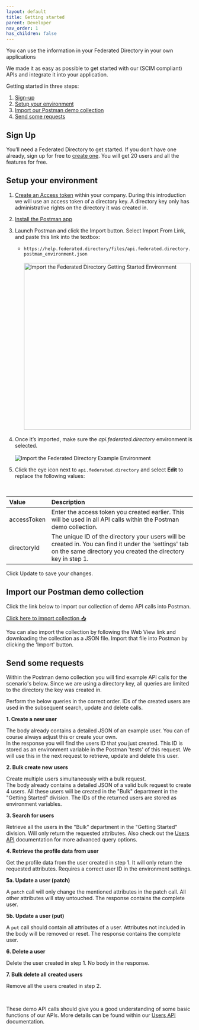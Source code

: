 ```yaml
---
layout: default
title: Getting started
parent: Developer
nav_order: 1
has_children: false
---
```


You can use the information in your Federated Directory in your own applications

We made it as easy as possible to get started with our (SCIM compliant) APIs and integrate it into your application.

Getting started in three steps:

1. [Sign-up](#sign-up)
2. [Setup your environment](#setup-your-environment)
3. [Import our Postman demo collection](#import-our-postman-demo-collection)
4. [Send some requests](#send-some-requests)

## Sign Up

You’ll need a Federated Directory to get started. If you don’t have one already, sign up for free to [create one](/getting-started#f1). You will get 20 users and all the features for free.

## Setup your environment

1. [Create an Access token](/developer/obtaining-a-token) within your company. During this introduction we will use an access token of a directory key. A directory key only has administrative rights on the directory it was created in.

2. [Install the Postman app](https://www.getpostman.com/apps)

3. Launch Postman and click the Import button. Select Import From Link, and paste this link into the textbox:

   - `https://help.federated.directory/files/api.federated.directory.postman_environment.json` <br><br>
     <img style="width: 450px" src="../../assets/images/developer-gettingstarted-pmenvironment1.jpg" alt="Import the Federated Directory Getting Started Environment"/>

4. Once it’s imported, make sure the _api.federated.directory_ environment is selected.
   <br><br>![Import the Federated Directory Example Environment](../../assets/images/developer-gettingstarted-pmenvironment2.jpg "Import the Federated Directory Example Environment")
   <br>
5. Click the eye icon next to `api.federated.directory` and select **Edit** to replace the following values:

<br>

| Value       | Description                                                                                                                                                           |
| :---------- | :-------------------------------------------------------------------------------------------------------------------------------------------------------------------- |
| accessToken | Enter the access token you created earlier. This will be used in all API calls within the Postman demo collection.                                                    |
| directoryId | The unique ID of the directory your users will be created in. You can find it under the 'settings' tab on the same directory you created the directory key in step 1. |

Click Update to save your changes.

## Import our Postman demo collection

Click the link below to import our collection of demo API calls into Postman.

<a href="https://app.getpostman.com/run-collection/2fa300b7bcf5a4a9e25e" target="_blank">Click here to import collection 📥</a>

You can also import the collection by following the Web View link and downloading the collection as a JSON file. Import that file into Postman by clicking the 'Import' button.

## Send some requests

Within the Postman demo collection you will find example API calls for the scenario's below. Since we are using a directory key, all queries are limited to the directory the key was created in.

Perform the below queries in the correct order. IDs of the created users are used in the subsequent search, update and delete calls.

**1. Create a new user**

The body already contains a detailed JSON of an example user. You can of course always adjust this or create your own.  
In the response you will find the users ID that you just created. This ID is stored as an environment variable in the Postman 'tests' of this request. We will use this in the next request to retrieve, update and delete this user.

**2. Bulk create new users**

Create multiple users simultaneously with a bulk request.  
The body already contains a detailed JSON of a valid bulk request to create 4 users. All these users will be created in the "Bulk" department in the "Getting Started" division. The IDs of the returned users are stored as environment variables.

**3. Search for users**

Retrieve all the users in the "Bulk" department in the "Getting Started" division. Will only return the requested attributes. Also check out the [Users API](/developer/users-api) documentation for more advanced query options.

**4. Retrieve the profile data from user**

Get the profile data from the user created in step 1. It will only return the requested attributes. Requires a correct user ID in the environment settings.

**5a. Update a user (patch)**

A `patch` call will only change the mentioned attributes in the patch call. All other attributes will stay untouched. The response contains the complete user.

**5b. Update a user (put)**

A `put` call should contain all attributes of a user. Attributes not included in the body will be removed or reset. The response contains the complete user.

**6. Delete a user**

Delete the user created in step 1. No body in the response.

**7. Bulk delete all created users**

Remove all the users created in step 2.

<br>

These demo API calls should give you a good understanding of some basic functions of our APIs.
More details can be found within our [Users API](/developer/users-api) documentation.
